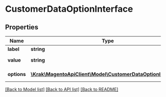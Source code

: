 # CustomerDataOptionInterface

## Properties
Name | Type | Description | Notes
------------ | ------------- | ------------- | -------------
**label** | **string** | Option label | 
**value** | **string** | Option value | [optional] 
**options** | [**\Krak\MagentoApiClient\Model\CustomerDataOptionInterface[]**](CustomerDataOptionInterface.md) | Nested options | [optional] 

[[Back to Model list]](../README.md#documentation-for-models) [[Back to API list]](../README.md#documentation-for-api-endpoints) [[Back to README]](../README.md)


